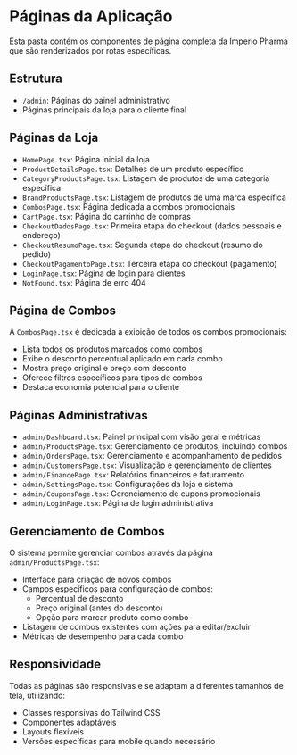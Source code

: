 
# Páginas da Aplicação

Esta pasta contém os componentes de página completa da Imperio Pharma que são renderizados por rotas específicas.

## Estrutura

- `/admin`: Páginas do painel administrativo
- Páginas principais da loja para o cliente final

## Páginas da Loja

- `HomePage.tsx`: Página inicial da loja
- `ProductDetailsPage.tsx`: Detalhes de um produto específico
- `CategoryProductsPage.tsx`: Listagem de produtos de uma categoria específica
- `BrandProductsPage.tsx`: Listagem de produtos de uma marca específica
- `CombosPage.tsx`: Página dedicada a combos promocionais
- `CartPage.tsx`: Página do carrinho de compras
- `CheckoutDadosPage.tsx`: Primeira etapa do checkout (dados pessoais e endereço)
- `CheckoutResumoPage.tsx`: Segunda etapa do checkout (resumo do pedido)
- `CheckoutPagamentoPage.tsx`: Terceira etapa do checkout (pagamento)
- `LoginPage.tsx`: Página de login para clientes
- `NotFound.tsx`: Página de erro 404

## Página de Combos

A `CombosPage.tsx` é dedicada à exibição de todos os combos promocionais:
- Lista todos os produtos marcados como combos
- Exibe o desconto percentual aplicado em cada combo
- Mostra preço original e preço com desconto
- Oferece filtros específicos para tipos de combos
- Destaca economia potencial para o cliente

## Páginas Administrativas

- `admin/Dashboard.tsx`: Painel principal com visão geral e métricas
- `admin/ProductsPage.tsx`: Gerenciamento de produtos, incluindo combos
- `admin/OrdersPage.tsx`: Gerenciamento e acompanhamento de pedidos
- `admin/CustomersPage.tsx`: Visualização e gerenciamento de clientes
- `admin/FinancePage.tsx`: Relatórios financeiros e faturamento
- `admin/SettingsPage.tsx`: Configurações da loja e sistema
- `admin/CouponsPage.tsx`: Gerenciamento de cupons promocionais
- `admin/LoginPage.tsx`: Página de login administrativa

## Gerenciamento de Combos

O sistema permite gerenciar combos através da página `admin/ProductsPage.tsx`:
- Interface para criação de novos combos
- Campos específicos para configuração de combos:
  - Percentual de desconto
  - Preço original (antes do desconto)
  - Opção para marcar produto como combo
- Listagem de combos existentes com ações para editar/excluir
- Métricas de desempenho para cada combo

## Responsividade

Todas as páginas são responsivas e se adaptam a diferentes tamanhos de tela, utilizando:
- Classes responsivas do Tailwind CSS
- Componentes adaptáveis
- Layouts flexíveis
- Versões específicas para mobile quando necessário
